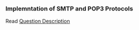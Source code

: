 ### Implemntation of SMTP and POP3 Protocols
Read [Question Description](https://github.com/thehijabicoder/NetworkLab/blob/master/ass7/CS3093D_Assgn07_SMTP.pdf)
